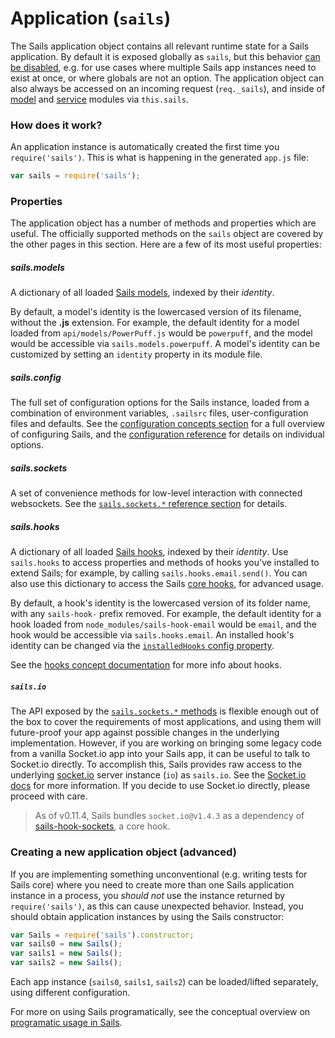 # Application (`sails`)

The Sails application object contains all relevant runtime state for a Sails application.
By default it is exposed globally as `sails`, but this behavior [can be disabled](http://sailsjs.com/documentation/reference/configuration/sails-config-globals), e.g. for
use cases where multiple Sails app instances need to exist at once, or where globals
are not an option. The application object can also always be accessed on an incoming
request (`req._sails`), and inside of [model](http://sailsjs.com/documentation/concepts/models-and-orm/models) and [service](http://sailsjs.com/documentation/concepts/services) modules via `this.sails`.

### How does it work?

An application instance is automatically created the first time you `require('sails')`.
This is what is happening in the generated `app.js` file:

```javascript
var sails = require('sails');
```




### Properties

The application object has a number of methods and properties which are useful.
The officially supported methods on the `sails` object are covered by the other
pages in this section.  Here are a few of its most useful properties:

##### sails.models

A dictionary of all loaded [Sails models](http://sailsjs.com/documentation/concepts/models-and-orm/models), indexed by their _identity_.

By default, a model's identity is the lowercased version of its filename, without the **.js** extension.  For example, the default identity for a model loaded from `api/models/PowerPuff.js` would be `powerpuff`, and the model would be accessible via `sails.models.powerpuff`.  A model's identity can be customized by setting an `identity` property in its module file.

##### sails.config

The full set of configuration options for the Sails instance, loaded from a combination of environment variables, `.sailsrc` files, user-configuration files and defaults.  See the [configuration concepts section](http://sailsjs.com/documentation/concepts/configuration) for a full overview of configuring Sails, and the [configuration reference](http://sailsjs.com/documentation/reference/configuration) for details on individual options.

##### sails.sockets

A set of convenience methods for low-level interaction with connected websockets.  See the [`sails.sockets.*` reference section](http://sailsjs.com/documentation/reference/web-sockets/sails-sockets) for details.

##### sails.hooks

A dictionary of all loaded [Sails hooks](http://sailsjs.com/documentation/concepts/extending-sails/hooks), indexed by their _identity_.  Use `sails.hooks` to access properties and methods of hooks you've installed to extend Sails; for example, by calling `sails.hooks.email.send()`.  You can also use this dictionary to access the Sails [core hooks](http://sailsjs.com/documentation/concepts/extending-sails/hooks#?types-of-hooks), for advanced usage.

By default, a hook's identity is the lowercased version of its folder name, with any `sails-hook-` prefix removed.  For example, the default identity for a hook loaded from `node_modules/sails-hook-email` would be `email`, and the hook would be accessible via `sails.hooks.email`.  An installed hook's identity can be changed via the [`installedHooks` config property](http://sailsjs.com/documentation/concepts/extending-sails/hooks/using-hooks#?changing-the-way-sails-loads-an-installable-hook).

See the [hooks concept documentation](http://sailsjs.com/documentation/concepts/extending-sails/hooks) for more info about hooks.

##### `sails.io`

The API exposed by the [`sails.sockets.*` methods](http://sailsjs.com/documentation/reference/web-sockets/sails-sockets) is flexible enough out of the box to cover the requirements of most applications, and using them will future-proof your app against possible changes in the underlying implementation.  However, if you are working on bringing some legacy code from a vanilla Socket.io app into your Sails app, it can be useful to talk to Socket.io directly.  To accomplish this, Sails provides raw access to the underlying [socket.io](http://socket.io/) server instance (`io`) as `sails.io`. See the [Socket.io docs](http://socket.io/docs/) for more information.  If you decide to use Socket.io directly, please proceed with care.

> As of v0.11.4, Sails bundles `socket.io@v1.4.3` as a dependency of [sails-hook-sockets](github.com/balderdashy/sails-hook-sockets), a core hook.





### Creating a new application object (advanced)

If you are implementing something unconventional (e.g. writing tests for Sails core)
where you need to create more than one Sails application instance in a process, you _should not_ use
the instance returned by `require('sails')`, as this can cause unexpected behavior.  Instead, you should
obtain application instances by using the Sails constructor:

```javascript
var Sails = require('sails').constructor;
var sails0 = new Sails();
var sails1 = new Sails();
var sails2 = new Sails();
```

Each app instance (`sails0`, `sails1`, `sails2`) can be loaded/lifted separately,
using different configuration.

For more on using Sails programatically, see the conceptual overview on [programatic usage in Sails](http://sailsjs.com/documentation/concepts/programmatic-usage).


<docmeta name="displayName" value="Application">
